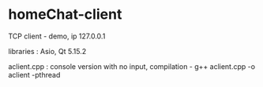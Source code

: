 # homeChat-client

TCP client - demo, ip 127.0.0.1

libraries : Asio, Qt 5.15.2

aclient.cpp : console version with no input, compilation - g++ aclient.cpp -o aclient -pthread
